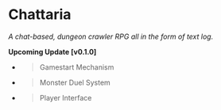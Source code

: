 # Chattaria

*A chat-based, dungeon crawler RPG all in the form of text log.*

**Upcoming Update [v0.1.0]**
- > Gamestart Mechanism
- > Monster Duel System
- > Player Interface

